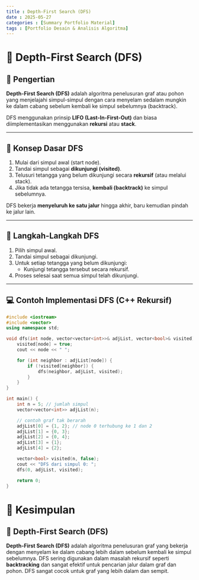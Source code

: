 ```yaml
---
title : Depth-First Search (DFS)
date : 2025-05-27
categories : [Summary Portfolio Material]
tags : [Portfolio Desain & Analisis Algoritma]
---
```


# 🌲 Depth-First Search (DFS)

## 📘 Pengertian
**Depth-First Search (DFS)** adalah algoritma penelusuran graf atau pohon yang menjelajahi simpul-simpul dengan cara menyelam sedalam mungkin ke dalam cabang sebelum kembali ke simpul sebelumnya (backtrack). 

DFS menggunakan prinsip **LIFO (Last-In-First-Out)** dan biasa diimplementasikan menggunakan **rekursi** atau **stack**.

---

## 🔧 Konsep Dasar DFS
1. Mulai dari simpul awal (start node).
2. Tandai simpul sebagai **dikunjungi (visited)**.
3. Telusuri tetangga yang belum dikunjungi secara **rekursif** (atau melalui stack).
4. Jika tidak ada tetangga tersisa, **kembali (backtrack)** ke simpul sebelumnya.

DFS bekerja **menyeluruh ke satu jalur** hingga akhir, baru kemudian pindah ke jalur lain.

---

## 📍 Langkah-Langkah DFS
1. Pilih simpul awal.
2. Tandai simpul sebagai dikunjungi.
3. Untuk setiap tetangga yang belum dikunjungi:
   - Kunjungi tetangga tersebut secara rekursif.
4. Proses selesai saat semua simpul telah dikunjungi.

---

## 💻 Contoh Implementasi DFS (C++ Rekursif)

```cpp
#include <iostream>
#include <vector>
using namespace std;

void dfs(int node, vector<vector<int>>& adjList, vector<bool>& visited) {
    visited[node] = true;
    cout << node << " ";

    for (int neighbor : adjList[node]) {
        if (!visited[neighbor]) {
            dfs(neighbor, adjList, visited);
        }
    }
}

int main() {
    int n = 5; // jumlah simpul
    vector<vector<int>> adjList(n);

    // contoh graf tak berarah
    adjList[0] = {1, 2}; // node 0 terhubung ke 1 dan 2
    adjList[1] = {0, 3};
    adjList[2] = {0, 4};
    adjList[3] = {1};
    adjList[4] = {2};

    vector<bool> visited(n, false);
    cout << "DFS dari simpul 0: ";
    dfs(0, adjList, visited);

    return 0;
}
```

# 📝 Kesimpulan

## 🌲 Depth-First Search (DFS)
**Depth-First Search (DFS)** adalah algoritma penelusuran graf yang bekerja dengan menyelam ke dalam cabang lebih dalam sebelum kembali ke simpul sebelumnya. DFS sering digunakan dalam masalah rekursif seperti **backtracking** dan sangat efektif untuk pencarian jalur dalam graf dan pohon. DFS sangat cocok untuk graf yang lebih dalam dan sempit.
